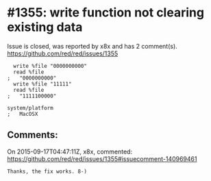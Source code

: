 
#1355: write function not clearing existing data
================================================================================
Issue is closed, was reported by x8x and has 2 comment(s).
<https://github.com/red/red/issues/1355>

``` rebol
  write %file "0000000000"
  read %file
;   "0000000000"
  write %file "11111"
  read %file
;   "1111100000"
```

``` rebol
system/platform
;   MacOSX
```



Comments:
--------------------------------------------------------------------------------

On 2015-09-17T04:47:11Z, x8x, commented:
<https://github.com/red/red/issues/1355#issuecomment-140969461>

    Thanks, the fix works. 8-)

